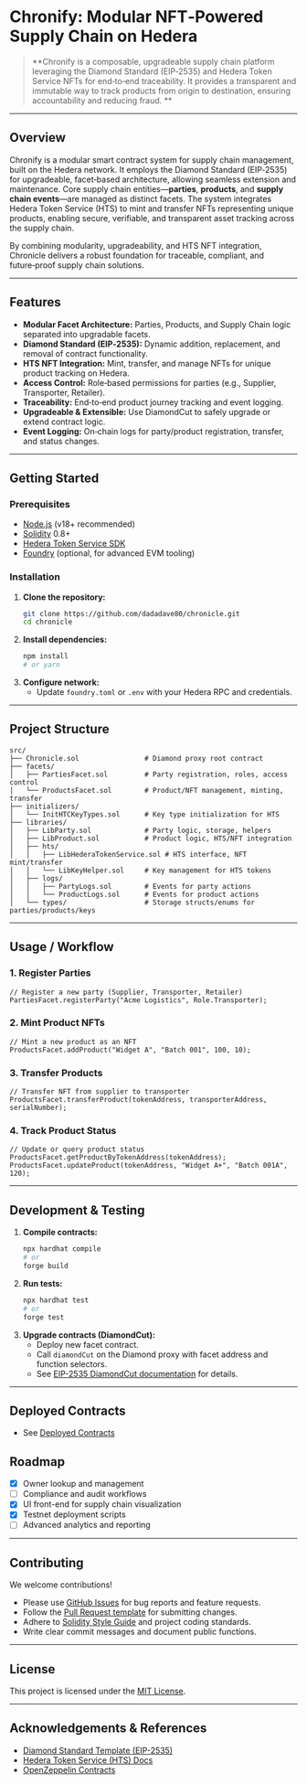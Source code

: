 # Chronify: Modular NFT‑Powered Supply Chain on Hedera

> **Chronify is a composable, upgradeable supply chain platform leveraging the Diamond Standard (EIP‑2535) and Hedera Token Service NFTs for end‑to‑end traceability. It provides a transparent and immutable way to track products from origin to destination, ensuring accountability and reducing fraud.
**

---

## Overview

Chronify is a modular smart contract system for supply chain management, built on the Hedera network. It employs the Diamond Standard (EIP‑2535) for upgradeable, facet‑based architecture, allowing seamless extension and maintenance. Core supply chain entities—**parties**, **products**, and **supply chain events**—are managed as distinct facets. The system integrates Hedera Token Service (HTS) to mint and transfer NFTs representing unique products, enabling secure, verifiable, and transparent asset tracking across the supply chain.

By combining modularity, upgradeability, and HTS NFT integration, Chronicle delivers a robust foundation for traceable, compliant, and future‑proof supply chain solutions.

---

## Features

- **Modular Facet Architecture:** Parties, Products, and Supply Chain logic separated into upgradable facets.
- **Diamond Standard (EIP‑2535):** Dynamic addition, replacement, and removal of contract functionality.
- **HTS NFT Integration:** Mint, transfer, and manage NFTs for unique product tracking on Hedera.
- **Access Control:** Role‑based permissions for parties (e.g., Supplier, Transporter, Retailer).
- **Traceability:** End‑to‑end product journey tracking and event logging.
- **Upgradeable & Extensible:** Use DiamondCut to safely upgrade or extend contract logic.
- **Event Logging:** On‑chain logs for party/product registration, transfer, and status changes.

---

## Getting Started

### Prerequisites
- [Node.js](https://nodejs.org/) (v18+ recommended)
- [Solidity](https://docs.soliditylang.org/) 0.8+
- [Hedera Token Service SDK](https://github.com/hashgraph/hedera-smart-contracts)
- [Foundry](https://book.getfoundry.sh/) (optional, for advanced EVM tooling)

### Installation
1. **Clone the repository:**
   ```sh
   git clone https://github.com/dadadave80/chronicle.git
   cd chronicle
   ```
2. **Install dependencies:**
   ```sh
   npm install
   # or yarn
   ```
3. **Configure network:**
   - Update `foundry.toml` or `.env` with your Hedera RPC and credentials.

---

## Project Structure

```text
src/
├── Chronicle.sol                # Diamond proxy root contract
├── facets/
│   ├── PartiesFacet.sol         # Party registration, roles, access control
│   └── ProductsFacet.sol        # Product/NFT management, minting, transfer
├── initializers/
│   └── InitHTCKeyTypes.sol      # Key type initialization for HTS
├── libraries/
│   ├── LibParty.sol             # Party logic, storage, helpers
│   ├── LibProduct.sol           # Product logic, HTS/NFT integration
│   ├── hts/
│   │   ├── LibHederaTokenService.sol # HTS interface, NFT mint/transfer
│   │   └── LibKeyHelper.sol     # Key management for HTS tokens
│   ├── logs/
│   │   ├── PartyLogs.sol        # Events for party actions
│   │   └── ProductLogs.sol      # Events for product actions
│   └── types/                   # Storage structs/enums for parties/products/keys
```

---

## Usage / Workflow

### 1. Register Parties
```solidity
// Register a new party (Supplier, Transporter, Retailer)
PartiesFacet.registerParty("Acme Logistics", Role.Transporter);
```

### 2. Mint Product NFTs
```solidity
// Mint a new product as an NFT
ProductsFacet.addProduct("Widget A", "Batch 001", 100, 10);
```

### 3. Transfer Products
```solidity
// Transfer NFT from supplier to transporter
ProductsFacet.transferProduct(tokenAddress, transporterAddress, serialNumber);
```

### 4. Track Product Status
```solidity
// Update or query product status
ProductsFacet.getProductByTokenAddress(tokenAddress);
ProductsFacet.updateProduct(tokenAddress, "Widget A+", "Batch 001A", 120);
```

---

## Development & Testing

1. **Compile contracts:**
   ```sh
   npx hardhat compile
   # or
   forge build
   ```
2. **Run tests:**
   ```sh
   npx hardhat test
   # or
   forge test
   ```
3. **Upgrade contracts (DiamondCut):**
   - Deploy new facet contract.
   - Call `diamondCut` on the Diamond proxy with facet address and function selectors.
   - See [EIP-2535 DiamondCut documentation](https://eips.ethereum.org/EIPS/eip-2535#diamondcut-function) for details.

---

## Deployed Contracts
- See [Deployed Contracts](./contract-addresses.md)

## Roadmap

- [x] Owner lookup and management
- [ ] Compliance and audit workflows
- [x] UI front-end for supply chain visualization
- [x] Testnet deployment scripts
- [ ] Advanced analytics and reporting

---

## Contributing

We welcome contributions!

- Please use [GitHub Issues](https://github.com/dadadave80/chronicle/issues) for bug reports and feature requests.
- Follow the [Pull Request template](.github/PULL_REQUEST_TEMPLATE.md) for submitting changes.
- Adhere to [Solidity Style Guide](https://docs.soliditylang.org/en/v0.8.20/style-guide.html) and project coding standards.
- Write clear commit messages and document public functions.

---

## License

This project is licensed under the [MIT License](LICENSE).

---

## Acknowledgements & References

- [Diamond Standard Template (EIP-2535)](https://github.com/dadadave80/erc2535-diamond-template)
- [Hedera Token Service (HTS) Docs](https://docs.hedera.com/hedera/smart-contracts/hedera-token-service)
- [OpenZeppelin Contracts](https://github.com/OpenZeppelin/openzeppelin-contracts)
